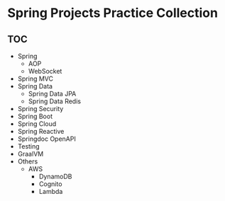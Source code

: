 # Spring Projects Practice Collection
## TOC
- Spring
  - AOP
  - WebSocket
- Spring MVC
- Spring Data
  - Spring Data JPA
  - Spring Data Redis
- Spring Security
- Spring Boot
- Spring Cloud
- Spring Reactive
- Springdoc OpenAPI
- Testing
- GraalVM
- Others
  - AWS
    - DynamoDB
    - Cognito
    - Lambda
